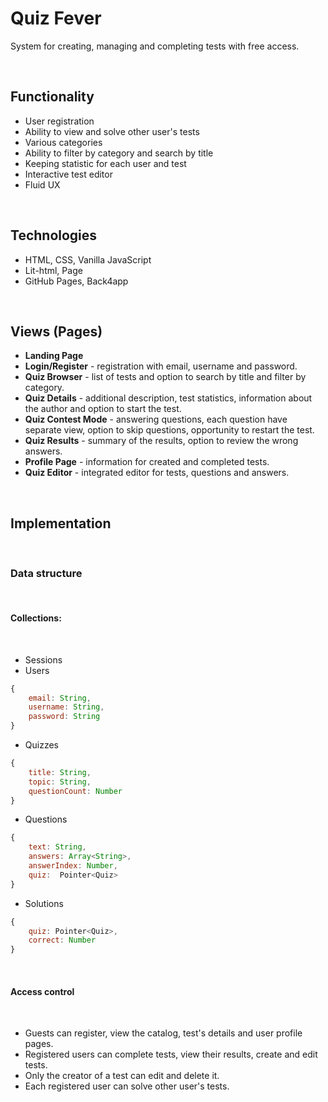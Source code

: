 # Quiz Fever

System for creating, managing and completing tests with free access.

<br>

## Functionality

-   User registration
-   Ability to view and solve other user's tests
-   Various categories
-   Ability to filter by category and search by title
-   Keeping statistic for each user and test
-   Interactive test editor
-   Fluid UX

<br>

## Technologies

-   HTML, CSS, Vanilla JavaScript
-   Lit-html, Page
-   GitHub Pages, Back4app

<br>

## Views (Pages)

-   **Landing Page**
-   **Login/Register** - registration with email, username and password.
-   **Quiz Browser** - list of tests and option to search by title and filter by category.
-   **Quiz Details** - additional description, test statistics, information about the author and option to start the test.
-   **Quiz Contest Mode** - answering questions, each question have separate view, option to skip questions, opportunity to restart the test.
-   **Quiz Results** - summary of the results, option to review the wrong answers.
-   **Profile Page** - information for created and completed tests.
-   **Quiz Editor** - integrated editor for tests, questions and answers.

<br>

## Implementation

<br>

### Data structure

<br>

#### Collections:

<br>

-   Sessions
-   Users

```javascript
{
    email: String,
    username: String,
    password: String
}
```

-   Quizzes

```javascript
{
    title: String,
    topic: String,
    questionCount: Number
}
```

-   Questions

```javascript
{
    text: String,
    answers: Array<String>,
    answerIndex: Number,
    quiz:  Pointer<Quiz>
}
```

-   Solutions

```javascript
{
    quiz: Pointer<Quiz>,
    correct: Number
}
```

<br>

#### Access control

<br>

-   Guests can register, view the catalog, test's details and user profile pages.
-   Registered users can complete tests, view their results, create and edit tests.
-   Only the creator of a test can edit and delete it.
-   Each registered user can solve other user's tests.
